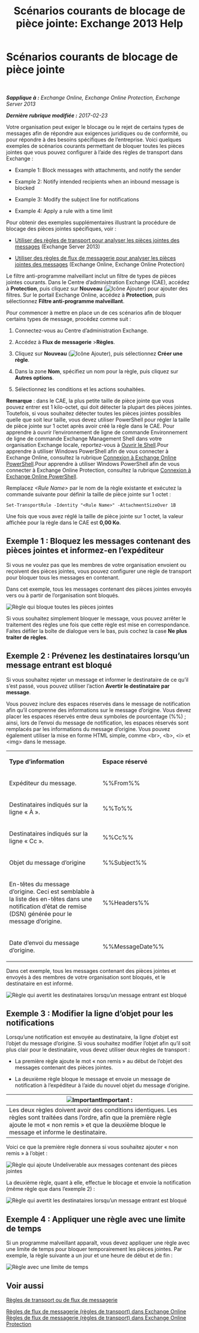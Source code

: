 ﻿---
title: 'Scénarios courants de blocage de pièce jointe: Exchange 2013 Help'
TOCTitle: Scénarios courants de blocage de pièce jointe
ms:assetid: 5c576439-d55b-4c7f-90ed-a7f72cbb16c2
ms:mtpsurl: https://technet.microsoft.com/fr-fr/library/Dn950026(v=EXCHG.150)
ms:contentKeyID: 65207677
ms.date: 05/23/2018
mtps_version: v=EXCHG.150
ms.translationtype: MT
---

# Scénarios courants de blocage de pièce jointe

 

_**Sapplique à :** Exchange Online, Exchange Online Protection, Exchange Server 2013_

_**Dernière rubrique modifiée :** 2017-02-23_

Votre organisation peut exiger le blocage ou le rejet de certains types de messages afin de répondre aux exigences juridiques ou de conformité, ou pour répondre à des besoins spécifiques de l’entreprise. Voici quelques exemples de scénarios courants permettant de bloquer toutes les pièces jointes que vous pouvez configurer à l’aide des règles de transport dans Exchange :

  -  
    Example 1: Block messages with attachments, and notify the sender

  -  
    Example 2: Notify intended recipients when an inbound message is blocked

  -  
    Example 3: Modify the subject line for notifications

  -  
    Example 4: Apply a rule with a time limit

Pour obtenir des exemples supplémentaires illustrant la procédure de blocage des pièces jointes spécifiques, voir :

  - [Utiliser des règles de transport pour analyser les pièces jointes des messages](use-transport-rules-to-inspect-message-attachments-exchange-2013-help.md) (Exchange Server 2013)

  - [Utiliser des règles de flux de messagerie pour analyser les pièces jointes des messages](https://technet.microsoft.com/fr-fr/library/jj919236\(v=exchg.150\)) (Exchange Online, Exchange Online Protection)

Le filtre anti-programme malveillant inclut un filtre de types de pièces jointes courants. Dans le Centre d’administration Exchange (CAE), accédez à **Protection**, puis cliquez sur **Nouveau** (![Icône Ajouter](images/JJ218640.c1e75329-d6d7-4073-a27d-498590bbb558(EXCHG.150).gif "Icône Ajouter")) pour ajouter des filtres. Sur le portail Exchange Online, accédez à **Protection**, puis sélectionnez **Filtre anti-programme malveillant**.

Pour commencer à mettre en place un de ces scénarios afin de bloquer certains types de message, procédez comme suit :

1.  Connectez-vous au Centre d’administration Exchange.

2.  Accédez à **Flux de messagerie** \>**Règles**.

3.  Cliquez sur **Nouveau** (![Icône Ajouter](images/JJ218640.c1e75329-d6d7-4073-a27d-498590bbb558(EXCHG.150).gif "Icône Ajouter")), puis sélectionnez **Créer une règle**.

4.  Dans la zone **Nom**, spécifiez un nom pour la règle, puis cliquez sur **Autres options**.

5.  Sélectionnez les conditions et les actions souhaitées.

**Remarque** : dans le CAE, la plus petite taille de pièce jointe que vous pouvez entrer est 1 kilo-octet, qui doit détecter la plupart des pièces jointes. Toutefois, si vous souhaitez détecter toutes les pièces jointes possibles quelle que soit leur taille, vous devez utiliser PowerShell pour régler la taille de pièce jointe sur 1 octet après avoir créé la règle dans le CAE. Pour apprendre à ouvrir l’environnement de ligne de commande Environnement de ligne de commande Exchange Management Shell dans votre organisation Exchange locale, reportez-vous à [Ouvrir le Shell](https://technet.microsoft.com/fr-fr/library/dd638134\(v=exchg.150\)).Pour apprendre à utiliser Windows PowerShell afin de vous connecter à Exchange Online, consultez la rubrique [Connexion à Exchange Online PowerShell](https://go.microsoft.com/fwlink/p/?linkid=396554).Pour apprendre à utiliser Windows PowerShell afin de vous connecter à Exchange Online Protection, consultez la rubrique [Connexion à Exchange Online PowerShell](https://go.microsoft.com/fwlink/p/?linkid=627290).

Remplacez *\<Rule Name\>* par le nom de la règle existante et exécutez la commande suivante pour définir la taille de pièce jointe sur 1 octet :

    Set-TransportRule -Identity "<Rule Name>" -AttachmentSizeOver 1B

Une fois que vous avez réglé la taille de pièce jointe sur 1 octet, la valeur affichée pour la règle dans le CAE est **0,00 Ko**.

## Exemple 1 : Bloquez les messages contenant des pièces jointes et informez-en l’expéditeur

Si vous ne voulez pas que les membres de votre organisation envoient ou reçoivent des pièces jointes, vous pouvez configurer une règle de transport pour bloquer tous les messages en contenant.

Dans cet exemple, tous les messages contenant des pièces jointes envoyés vers ou à partir de l’organisation sont bloqués.

![Règle qui bloque toutes les pièces jointes](images/Dn950026.38094183-166f-4ba5-a9cf-242e7d0f4e04(EXCHG.150).png "Règle qui bloque toutes les pièces jointes")

Si vous souhaitez simplement bloquer le message, vous pouvez arrêter le traitement des règles une fois que cette règle est mise en correspondance. Faites défiler la boîte de dialogue vers le bas, puis cochez la case **Ne plus traiter de règles**.

## Exemple 2 : Prévenez les destinataires lorsqu’un message entrant est bloqué

Si vous souhaitez rejeter un message et informer le destinataire de ce qu’il s’est passé, vous pouvez utiliser l’action **Avertir le destinataire par message**.

Vous pouvez inclure des espaces réservés dans le message de notification afin qu’il comprenne des informations sur le message d’origine. Vous devez placer les espaces réservés entre deux symboles de pourcentage (%%) ; ainsi, lors de l’envoi du message de notification, les espaces réservés sont remplacés par les informations du message d’origine. Vous pouvez également utiliser la mise en forme HTML simple, comme \<br\>, \<b\>, \<i\> et \<img\> dans le message.


<table>
<colgroup>
<col style="width: 50%" />
<col style="width: 50%" />
</colgroup>
<tbody>
<tr class="odd">
<td><p><strong>Type d’information</strong></p></td>
<td><p><strong>Espace réservé</strong></p></td>
</tr>
<tr class="even">
<td><p>Expéditeur du message.</p></td>
<td><p>%%From%%</p></td>
</tr>
<tr class="odd">
<td><p>Destinataires indiqués sur la ligne « À ».</p></td>
<td><p>%%To%%</p></td>
</tr>
<tr class="even">
<td><p>Destinataires indiqués sur la ligne « Cc ».</p></td>
<td><p>%%Cc%%</p></td>
</tr>
<tr class="odd">
<td><p>Objet du message d’origine</p></td>
<td><p>%%Subject%%</p></td>
</tr>
<tr class="even">
<td><p>En-têtes du message d’origine. Ceci est semblable à la liste des en-têtes dans une notification d’état de remise (DSN) générée pour le message d’origine.</p></td>
<td><p>%%Headers%%</p></td>
</tr>
<tr class="odd">
<td><p>Date d’envoi du message d’origine.</p></td>
<td><p>%%MessageDate%%</p></td>
</tr>
</tbody>
</table>


Dans cet exemple, tous les messages contenant des pièces jointes et envoyés à des membres de votre organisation sont bloqués, et le destinataire en est informé.

![Règle qui avertit les destinataires lorsqu’un message entrant est bloqué](images/Dn950026.f9a14733-d68a-4528-a736-206325881c47(EXCHG.150).png "Règle qui avertit les destinataires lorsqu’un message entrant est bloqué")

## Exemple 3 : Modifier la ligne d’objet pour les notifications

Lorsqu’une notification est envoyée au destinataire, la ligne d’objet est l’objet du message d’origine. Si vous souhaitez modifier l’objet afin qu’il soit plus clair pour le destinataire, vous devez utiliser deux règles de transport :

  - La première règle ajoute le mot « non remis » au début de l’objet des messages contenant des pièces jointes.

  - La deuxième règle bloque le message et envoie un message de notification à l’expéditeur à l’aide du nouvel objet du message d’origine.

<table>
<thead>
<tr class="header">
<th><img src="images/JJ159813.important(EXCHG.150).gif" title="Important" alt="Important" />Important :</th>
</tr>
</thead>
<tbody>
<tr class="odd">
<td>Les deux règles doivent avoir des conditions identiques. Les règles sont traitées dans l’ordre, afin que la première règle ajoute le mot « non remis » et que la deuxième bloque le message et informe le destinataire.</td>
</tr>
</tbody>
</table>


Voici ce que la première règle donnera si vous souhaitez ajouter « non remis » à l’objet :

![Règle qui ajoute Undeliverable aux messages contenant des pièces jointes](images/Dn950026.2552b0bd-c69d-48b4-9e69-267fcaf20e70(EXCHG.150).png "Règle qui ajoute Undeliverable aux messages contenant des pièces jointes")

La deuxième règle, quant à elle, effectue le blocage et envoie la notification (même règle que dans l’exemple 2) :

![Règle qui avertit les destinataires lorsqu’un message entrant est bloqué](images/Dn950026.f9a14733-d68a-4528-a736-206325881c47(EXCHG.150).png "Règle qui avertit les destinataires lorsqu’un message entrant est bloqué")

## Exemple 4 : Appliquer une règle avec une limite de temps

Si un programme malveillant apparaît, vous devez appliquer une règle avec une limite de temps pour bloquer temporairement les pièces jointes. Par exemple, la règle suivante a un jour et une heure de début et de fin :

![Règle avec une limite de temps](images/Dn950026.bdc8c4d8-72fa-4c5b-97f2-5fe76d50e643(EXCHG.150).png "Règle avec une limite de temps")

## Voir aussi


[Règles de transport ou de flux de messagerie](mail-flow-rules-transport-rules-in-exchange-2013-exchange-2013-help.md)  


[Règles de flux de messagerie (règles de transport) dans Exchange Online](https://technet.microsoft.com/fr-fr/library/jj919238\(v=exchg.150\))  
[Règles de flux de messagerie (règles de transport) dans Exchange Online Protection](https://technet.microsoft.com/fr-fr/library/dn271424\(v=exchg.150\))

